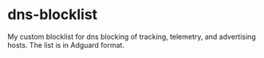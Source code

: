 # dns-blocklist
My custom blocklist for dns blocking of tracking, telemetry, and advertising hosts.
The list is in Adguard format.

